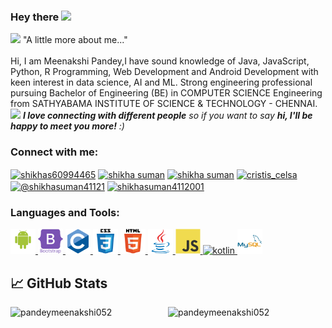 ### Hey there <img src="https://media.giphy.com/media/hvRJCLFzcasrR4ia7z/giphy.gif" width="25px">

<img src="https://media.giphy.com/media/VgCDAzcKvsR6OM0uWg/giphy.gif" width="50"> "A little more about me..."  
<br />
Hi, I am Meenakshi Pandey,I have sound knowledge of Java, JavaScript, Python, R Programming, Web Development and Android Development with keen interest in data science, AI and ML. Strong engineering professional pursuing Bachelor of Engineering (BE) in COMPUTER SCIENCE Engineering from SATHYABAMA INSTITUTE OF SCIENCE & TECHNOLOGY - CHENNAI.
<br />
<img src="https://media.giphy.com/media/LnQjpWaON8nhr21vNW/giphy.gif" width="60"> <em><b>I love connecting with different people</b> so if you want to say <b>hi, I'll be happy to meet you more!</b> :)</em>
<h3 align="left">Connect with me:</h3>
<p align="left">
<a href="https://twitter.com/Meenaks11525027" target="blank"><img align="center" src="https://raw.githubusercontent.com/rahuldkjain/github-profile-readme-generator/master/src/images/icons/Social/twitter.svg" alt="shikhas60994465" height="30" width="40" /></a>
<a href="https://www.linkedin.com/in/sri-meenakshi-pandey-02a218193/" target="blank"><img align="center" src="https://raw.githubusercontent.com/rahuldkjain/github-profile-readme-generator/master/src/images/icons/Social/linked-in-alt.svg" alt="shikha suman" height="30" width="40" /></a>
<a href="https://www.facebook.com/meenakshi.pandey.1848" target="blank"><img align="center" src="https://raw.githubusercontent.com/rahuldkjain/github-profile-readme-generator/master/src/images/icons/Social/facebook.svg" alt="shikha suman" height="30" width="40" /></a>
<a href="https://www.instagram.com/_.meenakshi._pandey/" target="blank"><img align="center" src="https://raw.githubusercontent.com/rahuldkjain/github-profile-readme-generator/master/src/images/icons/Social/instagram.svg" alt="cristis_celsa" height="30" width="40" /></a>
<a href="https://www.hackerrank.com/pandeymeenakshi2" target="blank"><img align="center" src="https://raw.githubusercontent.com/rahuldkjain/github-profile-readme-generator/master/src/images/icons/Social/hackerrank.svg" alt="@shikhasuman41121" height="30" width="40" /></a>
<a href="https://auth.geeksforgeeks.org/user/pandeymeenakshi052/profile" target="blank"><img align="center" src="https://raw.githubusercontent.com/rahuldkjain/github-profile-readme-generator/master/src/images/icons/Social/geeks-for-geeks.svg" alt="shikhasuman4112001" height="30" width="40" /></a>
</p>
<h3 align="left">Languages and Tools:</h3>
<p align="left"> <a href="https://developer.android.com" target="_blank"> <img src="https://raw.githubusercontent.com/devicons/devicon/master/icons/android/android-original-wordmark.svg" alt="android" width="40" height="40"/> </a> <a href="https://getbootstrap.com" target="_blank"> <img src="https://raw.githubusercontent.com/devicons/devicon/master/icons/bootstrap/bootstrap-plain-wordmark.svg" alt="bootstrap" width="40" height="40"/> </a> 
<a href="https://www.cprogramming.com/" target="_blank"> <img src="https://raw.githubusercontent.com/devicons/devicon/master/icons/c/c-original.svg" alt="c" width="40" height="40"/> </a> 
<a href="https://www.w3schools.com/css/" target="_blank"> <img src="https://raw.githubusercontent.com/devicons/devicon/master/icons/css3/css3-original-wordmark.svg" alt="css3" width="40" height="40"/>
<a href="https://www.w3.org/html/" target="_blank"> <img src="https://raw.githubusercontent.com/devicons/devicon/master/icons/html5/html5-original-wordmark.svg" alt="html5" width="40" height="40"/> </a> <a href="https://www.java.com" target="_blank"> <img src="https://raw.githubusercontent.com/devicons/devicon/master/icons/java/java-original.svg" alt="java" width="40" height="40"/> </a> <a href="https://developer.mozilla.org/en-US/docs/Web/JavaScript" target="_blank"> <img src="https://raw.githubusercontent.com/devicons/devicon/master/icons/javascript/javascript-original.svg" alt="javascript" width="40" height="40"/> </a> <a href="https://kotlinlang.org" target="_blank"> <img src="https://www.vectorlogo.zone/logos/kotlinlang/kotlinlang-icon.svg" alt="kotlin" width="40" height="40"/> </a>
<a href="https://www.mysql.com/" target="_blank"> <img src="https://raw.githubusercontent.com/devicons/devicon/master/icons/mysql/mysql-original-wordmark.svg" alt="mysql" width="40" height="40"/> </a> </p>

## &#x1f4c8; GitHub Stats
<p><img align="left" src="https://github-readme-stats.vercel.app/api/top-langs?username=pandeymeenakshi052&show_icons=true&locale=en&layout=compact" alt="pandeymeenakshi052" /></p>

<p align="center"> <img src="https://github-readme-stats.vercel.app/api?username=pandeymeenakshi052&show_icons=true&theme=gotham" alt="pandeymeenakshi052" />





